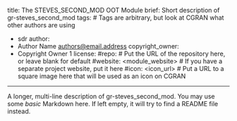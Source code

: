 title: The STEVES_SECOND_MOD OOT Module
brief: Short description of gr-steves_second_mod
tags: # Tags are arbitrary, but look at CGRAN what other authors are using
  - sdr
author:
  - Author Name <authors@email.address>
copyright_owner:
  - Copyright Owner 1
license:
#repo: # Put the URL of the repository here, or leave blank for default
#website: <module_website> # If you have a separate project website, put it here
#icon: <icon_url> # Put a URL to a square image here that will be used as an icon on CGRAN
---
A longer, multi-line description of gr-steves_second_mod.
You may use some *basic* Markdown here.
If left empty, it will try to find a README file instead.
